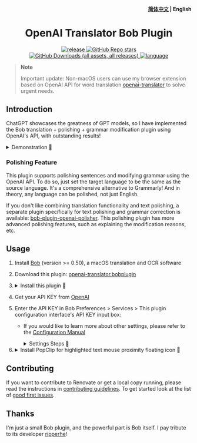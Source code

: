 <h4 align="right">
  <a href="https://github.com/openai-translator/bob-plugin-openai-translator/blob/main/README.md">简体中文</a> | <strong>English</strong>
</h4>

<div>
  <h1 align="center">OpenAI Translator Bob Plugin</h1>
  <p align="center">
    <a href="https://github.com/openai-translator/bob-plugin-openai-translator/releases" target="_blank">
        <img alt="release" src="https://github.com/openai-translator/bob-plugin-openai-translator/actions/workflows/release.yaml/badge.svg">
    </a>
    <a href="https://github.com/openai-translator/bob-plugin-openai-translator/releases">
        <img alt="GitHub Repo stars" src="https://img.shields.io/github/stars/openai-translator/bob-plugin-openai-translator?style=flat">
    </a>
    <a href="https://github.com/openai-translator/bob-plugin-openai-translator/releases">
        <img alt="GitHub Downloads (all assets, all releases)" src="https://img.shields.io/github/downloads/openai-translator/bob-plugin-openai-translator/total">
    </a>
    <a href="https://github.com/openai-translator/bob-plugin-openai-translator/releases">
        <img alt="language" src="https://img.shields.io/badge/language-TypeScript-brightgreen?style=flat&color=blue">
    </a>
  </p>
</div>

> **Note**
>
> Important update: Non-macOS users can use my browser extension based on OpenAI API for word translation [openai-translator](https://github.com/yetone/openai-translator) to solve urgent needs.

## Introduction

ChatGPT showcases the greatness of GPT models, so I have implemented the Bob translation + polishing + grammar modification plugin using OpenAI's API, with outstanding results!

<details>

<summary>Demonstration 👀</summary>

![demo](https://user-images.githubusercontent.com/1206493/219937398-8e5bb8d2-7dc8-404a-96e7-a937e08c939f.gif)

</details>

### Polishing Feature

This plugin supports polishing sentences and modifying grammar using the OpenAI API. To do so, just set the target language to be the same as the source language. It's a comprehensive alternative to Grammarly! And in theory, any language can be polished, not just English.

If you don't like combining translation functionality and text polishing, a separate plugin specifically for text polishing and grammar correction is available: [bob-plugin-openai-polisher](https://github.com/yetone/bob-plugin-openai-polisher). This polishing plugin has more advanced polishing features, such as explaining the modification reasons, etc.

## Usage

1. Install [Bob](https://bobtranslate.com/guide/#%E5%AE%89%E8%A3%85) (version >= 0.50), a macOS translation and OCR software

2. Download this plugin: [openai-translator.bobplugin](https://github.com/openai-translator/bob-plugin-openai-translator/releases/latest)

3. <details>

   <summary>Install this plugin 👀</summary>

   ![Installation Steps](https://user-images.githubusercontent.com/1206493/219937302-6be8d362-1520-4906-b8d6-284d01012837.gif)

   </details>

4. Get your API KEY from [OpenAI](https://platform.openai.com/account/api-keys)

5. Enter the API KEY in Bob Preferences > Services > This plugin configuration interface's API KEY input box:
    - If you would like to learn more about other settings, please refer to the [Configuration Manual](./docs/configuration_manual_EN.md)

      <details>

      <summary>Settings Steps 👀</summary>

      ![Settings Steps](https://user-images.githubusercontent.com/1206493/219937398-8e5bb8d2-7dc8-404a-96e7-a937e08c939f.gif)

      </details>

6. <details>

   <summary>Install PopClip for highlighted text mouse proximity floating icon 👀</summary>

   [![PopClip](https://user-images.githubusercontent.com/1206493/219933584-d0c2b6cf-8fa0-40a6-858f-8f4bf05f38ef.gif)](https://bobtranslate.com/guide/integration/popclip.html)

   </details>


## Contributing

If you want to contribute to Renovate or get a local copy running, please read the instructions in [contributing guidelines](../.github/contributing.md). To get started look at the list of [good first issues](https://github.com/openai-translator/bob-plugin-openai-translator/contribute).

## Thanks

I'm just a small Bob plugin, and the powerful part is Bob itself. I pay tribute to its developer [ripperhe](https://github.com/ripperhe)!
